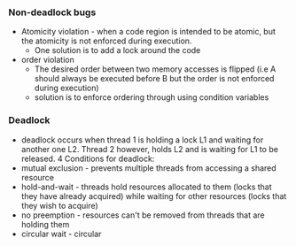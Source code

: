 ### Non-deadlock bugs
- Atomicity violation - when a code region is intended to be atomic, but the atomicity is not enforced during execution. 
	- One solution is to add a lock around the code 
- order violation
	- The desired order between two memory accesses is flipped (i.e A should always be executed before B but the order is not enforced during execution)
	- solution is to enforce ordering through using condition variables 

### Deadlock
- deadlock occurs when  thread 1 is holding a lock L1 and waiting for another one L2. Thread 2 however, holds L2 and is waiting for L1 to be released. 
4 Conditions for deadlock:
- mutual exclusion - prevents multiple threads from accessing a shared resource
- hold-and-wait - threads hold resources allocated to them (locks that they have already acquired) while waiting for other resources (locks that they wish to acquire)
- no preemption - resources can't be removed from threads that are holding them
- circular wait - circular